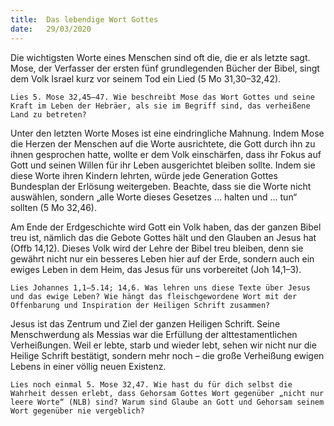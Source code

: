 ```yaml
---
title:  Das lebendige Wort Gottes
date:   29/03/2020
---
```


Die wichtigsten Worte eines Menschen sind oft die, die er als letzte sagt. Mose, der Verfasser der ersten fünf grundlegenden Bücher der Bibel, singt dem Volk Israel kurz vor seinem Tod ein Lied (5 Mo 31,30–32,42).

`Lies 5. Mose 32,45–47. Wie beschreibt Mose das Wort Gottes und seine Kraft im Leben der Hebräer, als sie im Begriff sind, das verheißene Land zu betreten?`

Unter den letzten Worte Moses ist eine eindringliche Mahnung. Indem Mose die Herzen der Menschen auf die Worte ausrichtete, die Gott durch ihn zu ihnen gesprochen hatte, wollte er dem Volk einschärfen, dass ihr Fokus auf Gott und seinen Willen für ihr Leben ausgerichtet bleiben sollte. Indem sie diese Worte ihren Kindern lehrten, würde jede Generation Gottes Bundesplan der Erlösung weitergeben. Beachte, dass sie die Worte nicht auswählen, sondern „alle Worte dieses Gesetzes ... halten und ... tun“ sollten (5 Mo 32,46).

Am Ende der Erdgeschichte wird Gott ein Volk haben, das der ganzen Bibel treu ist, nämlich das die Gebote Gottes hält und den Glauben an Jesus hat (Offb 14,12). Dieses Volk wird der Lehre der Bibel treu bleiben, denn sie gewährt nicht nur ein besseres Leben hier auf der Erde, sondern auch ein ewiges Leben in dem Heim, das Jesus für uns vorbereitet (Joh 14,1–3).

`Lies Johannes 1,1–5.14; 14,6. Was lehren uns diese Texte über Jesus und das ewige Leben? Wie hängt das fleischgewordene Wort mit der Offenbarung und Inspiration der Heiligen Schrift zusammen?`

Jesus ist das Zentrum und Ziel der ganzen Heiligen Schrift. Seine Menschwerdung als Messias war die Erfüllung der alttestamentlichen Verheißungen. Weil er lebte, starb und wieder lebt, sehen wir nicht nur die Heilige Schrift bestätigt, sondern mehr noch – die große Verheißung ewigen Lebens in einer völlig neuen Existenz.

`Lies noch einmal 5. Mose 32,47. Wie hast du für dich selbst die Wahrheit dessen erlebt, dass Gehorsam Gottes Wort gegenüber „nicht nur leere Worte“ (NLB) sind? Warum sind Glaube an Gott und Gehorsam seinem Wort gegenüber nie vergeblich?`
    